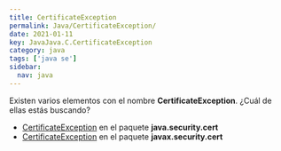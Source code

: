 ```yaml
---
title: CertificateException
permalink: Java/CertificateException/
date: 2021-01-11
key: JavaJava.C.CertificateException
category: java
tags: ['java se']
sidebar: 
  nav: java
---
```


Existen varios elementos con el nombre **CertificateException**. ¿Cuál de ellas estás buscando?
<ul>
<li><a href="/Java/CertificateException-java-security-cert/">CertificateException</a> en el paquete <strong>java.security.cert</strong></li>
<li><a href="/Java/CertificateException-javax-security-cert/">CertificateException</a> en el paquete <strong>javax.security.cert</strong></li>
<ul>

